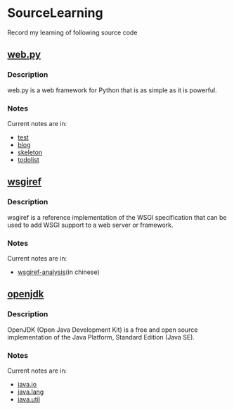 SourceLearning
==============

Record my learning of following source code

## [web.py](http://webpy.org/)

### Description

web.py is a web framework for Python that is as simple as it is powerful.

### Notes

Current notes are in:

* [test](https://github.com/minixalpha/SourceLearning/tree/master/webpy/src/test/notes)
* [blog](https://github.com/minixalpha/SourceLearning/tree/master/webpy/sample/blog)
* [skeleton](https://github.com/minixalpha/SourceLearning/tree/master/webpy/sample/skeleton)
* [todolist](https://github.com/minixalpha/SourceLearning/tree/master/webpy/sample/todolist)


## [wsgiref](https://docs.python.org/2/library/wsgiref.html)

### Description

wsgiref is a reference implementation of the WSGI specification that can be used to add WSGI support to a web server or framework.

### Notes

Current notes are in:

* [wsgiref-analysis](https://github.com/minixalpha/minixalpha.github.io/blob/source/_posts/2014-01-24-wsgiref-src-intro.md)(in chinese)

## [openjdk](http://openjdk.java.net/)

### Description

OpenJDK (Open Java Development Kit) is a free and open source implementation of the Java Platform, Standard Edition (Java SE).

### Notes

Current notes are in:

* [java.io](https://github.com/minixalpha/SourceLearning/tree/master/openjdk/notes/openjdk/jdk/src/share/classes/java/io)
* [java.lang](https://github.com/minixalpha/SourceLearning/tree/master/openjdk/notes/openjdk/jdk/src/share/classes/java/lang)
* [java.util](https://github.com/minixalpha/SourceLearning/tree/master/openjdk/notes/openjdk/jdk/src/share/classes/java/util)
